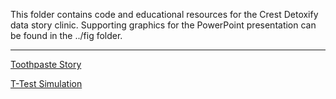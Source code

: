 
This folder contains code and educational resources for the Crest Detoxify data story clinic.  Supporting graphics for the PowerPoint presentation can be found in the ../fig folder.

--------------------------------------------------------------------------------------------
[Toothpaste Story](https://rawcdn.githack.com/mydatastory/stories/babc00808b7e8d323e6bf79e586fdfcc57c933ca/_toothpaste/toothpaste_story_clinic.html)

[T-Test Simulation](https://mydatastory.shinyapps.io/TwoSampleT-Test/)

